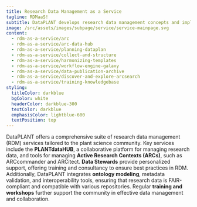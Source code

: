 ```yaml
---
title: Research Data Management as a Service
tagline: RDMaaS!
subtitle: DataPLANT develops research data management concepts and implements them as services for the plant research community.
image: /src/assets/images/subpage/service/service-mainpage.svg
content: 
  - rdm-as-a-service/arc
  - rdm-as-a-service/arc-data-hub
  - rdm-as-a-service/planning-dataplan
  - rdm-as-a-service/collect-and-structure
  - rdm-as-a-service/harmonizing-templates
  - rdm-as-a-service/workflow-engine-galaxy
  - rdm-as-a-service/data-publication-archive
  - rdm-as-a-service/discover-and-explore-arcsearch
  - rdm-as-a-service/training-knowledgebase
styling:
  titleColor: darkblue
  bgColor: white
  headerColor: darkblue-300
  textColor: darkblue
  emphasisColor: lightblue-600
  textPosition: top
--- 
```


DataPLANT offers a comprehensive suite of research data management (RDM) services tailored to the plant science community. Key services include the **PLANTdataHUB**, a collaborative platform for managing research data, and tools for managing **Active Research Contexts (ARCs)**, such as ARCcommander and ARCitect. **Data Stewards** provide personalized support, offering training and consultancy to ensure best practices in RDM. Additionally, DataPLANT integrates **ontology modeling**, metadata validation, and interoperability tools, ensuring that research data is FAIR-compliant and compatible with various repositories. Regular **training and workshops** further support the community in effective data management and collaboration.
